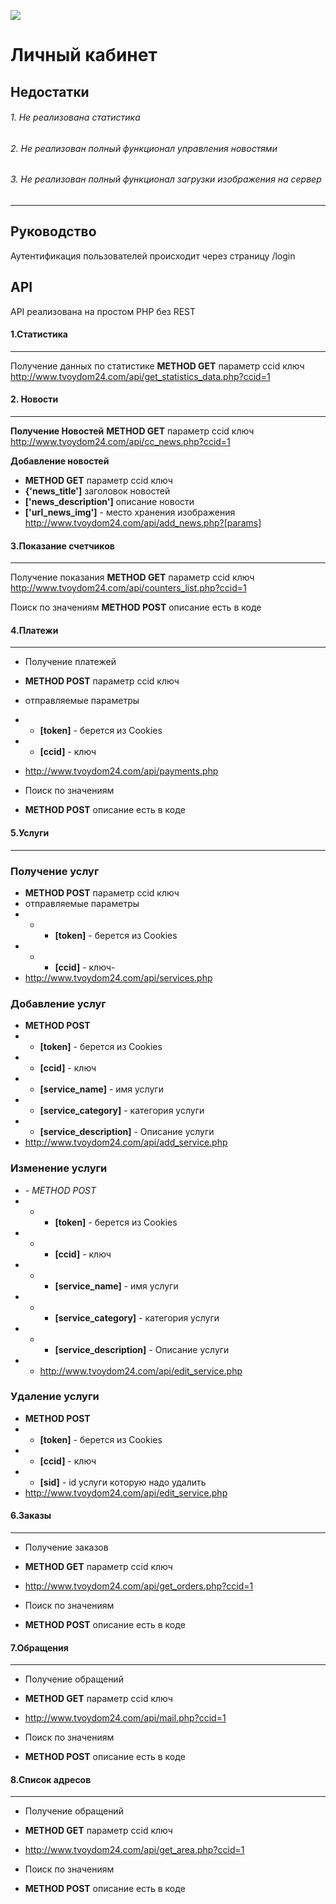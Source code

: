 ![](http://www.tvoydom24.com/img/logo.png)

# Личный кабинет 
Недостатки
------------


###### 1. Не реализована статистика
###### 2. Не реализован полный функционал управления новостями  
###### 3. Не реализован полный функционал загрузки изображения на сервер
------------
## Руководство
Аутентификация пользователей происходит через страницу /login
## API
API реализована на простом PHP без REST
#### 1.Статистика
------------
Получение данных по статистике 
**METHOD GET**  параметр ccid ключ
http://www.tvoydom24.com/api/get_statistics_data.php?ccid=1



#### 2. Новости
------------
**Получение Новостей**
**METHOD GET**  параметр ccid ключ
http://www.tvoydom24.com/api/cc_news.php?ccid=1

**Добавление новостей**

- **METHOD GET**  параметр ccid ключ
-  **{'news_title']** заголовок новостей
-  **['news_description']** описание новости
-  **['url_news_img']** - место хранения изображения
http://www.tvoydom24.com/api/add_news.php?[params]

#### 3.Показание счетчиков 
------------
Получение показания
**METHOD GET**  параметр ccid ключ
http://www.tvoydom24.com/api/counters_list.php?ccid=1

Поиск по значениям 
**METHOD POST**  описание есть в коде


#### 4.Платежи
------------
- Получение платежей
- **METHOD POST**  параметр ccid ключ
- отправляемые параметры 
- - **[token]** - берется из Cookies
- - **[ccid]** - ключ
- http://www.tvoydom24.com/api/payments.php

- Поиск по значениям 
- **METHOD POST**  описание есть в коде

#### 5.Услуги
------------
 ### Получение услуг
- **METHOD POST**  параметр ccid ключ
- отправляемые параметры 
- - - **[token]** - берется из Cookies
- - - **[ccid]** - ключ- 
- http://www.tvoydom24.com/api/services.php
### Добавление услуг

- **METHOD POST**
- - **[token]** - берется из Cookies
- - **[ccid]** - ключ
- - **[service_name]** - имя услуги
- - **[service_category]** - категория услуги
- - **[service_description]** - Описание  услуги
- http://www.tvoydom24.com/api/add_service.php

### Изменение услуги

- *- *METHOD POST**
- - - **[token]** - берется из Cookies
- - - **[ccid]** - ключ
- - - **[service_name]** - имя услуги
- - - **[service_category]** - категория услуги
- - - **[service_description]** - Описание  услуги
- - http://www.tvoydom24.com/api/edit_service.php


### Удаление услуги


- **METHOD POST**
- - **[token]** - берется из Cookies
- - **[ccid]** - ключ
- - **[sid]** - id услуги которую надо удалить
- http://www.tvoydom24.com/api/edit_service.php

#### 6.Заказы
------------

- Получение заказов
- **METHOD GET**  параметр ccid ключ
- http://www.tvoydom24.com/api/get_orders.php?ccid=1

- Поиск по значениям 
- **METHOD POST**  описание есть в коде

#### 7.Обращения
------------

- Получение обращений
- **METHOD GET**  параметр ccid ключ
- http://www.tvoydom24.com/api/mail.php?ccid=1

- Поиск по значениям 
- **METHOD POST**  описание есть в коде

#### 8.Cписок адресов
------------

- Получение обращений
- **METHOD GET**  параметр ccid ключ
- http://www.tvoydom24.com/api/get_area.php?ccid=1

- Поиск по значениям 
- **METHOD POST**  описание есть в коде
